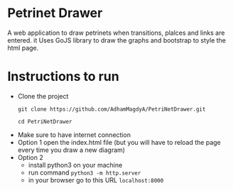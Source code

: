 # Petrinet Drawer

A web application to draw petrinets when transitions, plalces and links are entered. it Uses GoJS library to draw the graphs and bootstrap to style the html page.

# Instructions to run

- Clone the project

    ```git clone https://github.com/AdhamMagdyA/PetriNetDrawer.git```
    
    ```cd PetriNetDrawer ```
* Make sure to have internet connection
* Option 1
    open the index.html file (but you will have to reload the page every time you draw a new diagram)
* Option 2
    * install python3 on your machine
    * run command ```python3 -m http.server```
    * in your browser go to this URL ```localhost:8000```
